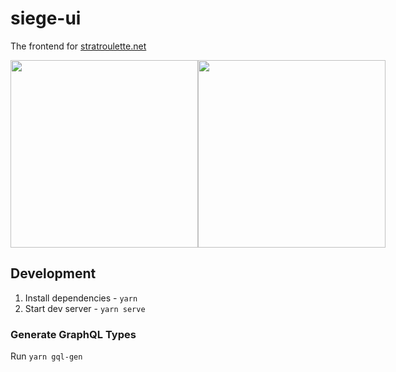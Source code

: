 # siege-ui

The frontend for [stratroulette.net](https://stratroulette.net])

<div style="display:flex;">
  <img src="https://i.imgur.com/gOTceQU.png" height="300"/>
  <img src="https://i.imgur.com/rSlatKO.png" height="300"/>
</div>

## Development

1. Install dependencies - `yarn`
1. Start dev server - `yarn serve`

### Generate GraphQL Types

Run `yarn gql-gen`
